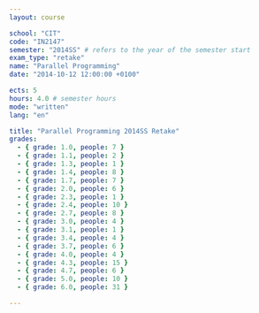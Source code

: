 ```yaml
---
layout: course

school: "CIT"
code: "IN2147"
semester: "2014SS" # refers to the year of the semester start
exam_type: "retake"
name: "Parallel Programming"
date: "2014-10-12 12:00:00 +0100"

ects: 5
hours: 4.0 # semester hours
mode: "written"
lang: "en"

title: "Parallel Programming 2014SS Retake"
grades:
  - { grade: 1.0, people: 7 }
  - { grade: 1.1, people: 2 }
  - { grade: 1.3, people: 1 }
  - { grade: 1.4, people: 8 }
  - { grade: 1.7, people: 7 }
  - { grade: 2.0, people: 6 }
  - { grade: 2.3, people: 1 }
  - { grade: 2.4, people: 10 }
  - { grade: 2.7, people: 8 }
  - { grade: 3.0, people: 4 }
  - { grade: 3.1, people: 1 }
  - { grade: 3.4, people: 4 }
  - { grade: 3.7, people: 6 }
  - { grade: 4.0, people: 4 }
  - { grade: 4.3, people: 15 }
  - { grade: 4.7, people: 6 }
  - { grade: 5.0, people: 10 }
  - { grade: 6.0, people: 31 }

---
```

